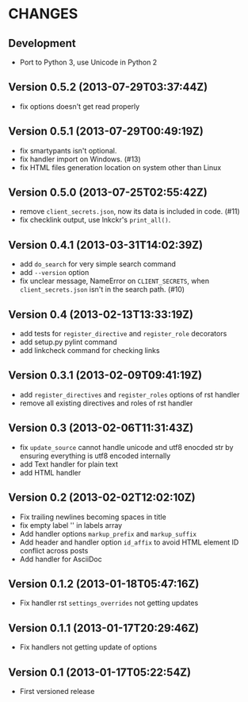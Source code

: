 CHANGES
=======

## Development

* Port to Python 3, use Unicode in Python 2

## Version 0.5.2 (2013-07-29T03:37:44Z)

* fix options doesn't get read properly

## Version 0.5.1 (2013-07-29T00:49:19Z)

* fix smartypants isn't optional.
* fix handler import on Windows. (#13)
* fix HTML files generation location on system other than Linux

## Version 0.5.0 (2013-07-25T02:55:42Z)

 * remove `client_secrets.json`, now its data is included in code. (#11)
 * fix checklink output, use lnkckr's `print_all()`.

## Version 0.4.1 (2013-03-31T14:02:39Z)

 * add `do_search` for very simple search command
 * add `--version` option
 * fix unclear message, NameError on `CLIENT_SECRETS`, when `client_secrets.json` isn't in the search path. (#10)

## Version 0.4 (2013-02-13T13:33:19Z)

 * add tests for `register_directive` and `register_role` decorators
 * add setup.py pylint command
 * add linkcheck command for checking links

## Version 0.3.1 (2013-02-09T09:41:19Z)

 * add `register_directives` and `register_roles` options of rst handler
 * remove all existing directives and roles of rst handler

## Version 0.3 (2013-02-06T11:31:43Z)

 * fix `update_source` cannot handle unicode and utf8 enocded str by ensuring everything is utf8 encoded internally
 * add Text handler for plain text
 * add HTML handler

## Version 0.2 (2013-02-02T12:02:10Z)

 * Fix trailing newlines becoming spaces in title
 * fix empty label '' in labels array
 * Add handler options `markup_prefix` and `markup_suffix`
 * Add header and handler option `id_affix` to avoid HTML element ID conflict across posts
 * Add handler for AsciiDoc

## Version 0.1.2 (2013-01-18T05:47:16Z)

 * Fix handler rst `settings_overrides` not getting updates

## Version 0.1.1 (2013-01-17T20:29:46Z)

 * Fix handlers not getting update of options

## Version 0.1 (2013-01-17T05:22:54Z)

 * First versioned release
